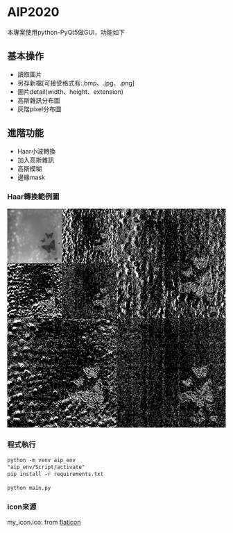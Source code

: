 # AIP2020
本專案使用python-PyQt5做GUI，功能如下
<br>
## 基本操作
+ 讀取圖片
+ 另存新檔[可接受格式有:.bmp、.jpg、.png]
+ 圖片detail(width、height、extension)
+ 高斯雜訊分布圖
+ 灰階pixel分布圖

## 進階功能
+ Haar小波轉換
+ 加入高斯雜訊
+ 高斯模糊
+ 邊緣mask

### Haar轉換範例圖
![2次轉換](haar/gray2transform.png)


### 程式執行
```
python -m venv aip_env
"aip_env/Script/activate"
pip install -r requirements.txt

python main.py
```



### icon來源
my_icon.ico: from [flaticon](https://www.flaticon.com/)